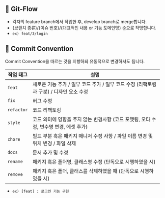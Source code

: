 ## 🔀 Git-Flow
- 각자의 feature branch에서 작업한 후, develop branch로 merge합니다.
- {브랜치 종류}/{이슈 번호}/{대표적인 내용 or 기능 도메인명} 순으로 작명합니다.
- `ex) feat/3/login`

## 💬 Commit Convention
Commit Convention을 따르는 것을 지향하되 유동적으로 변경하셔도 됩니다.

|작업 태그|설명|
|------|---|
|`feat`|새로운 기능 추가 / 일부 코드 추가 / 일부 코드 수정 (리팩토링과 구분) / 디자인 요소 수정|
|`fix`|버그 수정|
|`refactor`|코드 리팩토링|
|`style`|코드 의미에 영향을 주지 않는 변경사항 (코드 포맷팅, 오타 수정, 변수명 변경, 에셋 추가)|
|`chore`|빌드 부분 혹은 패키지 매니저 수정 사항 / 파일 이름 변경 및 위치 변경 / 파일 삭제|
|`docs`|문서 추가 및 수정|
|`rename`|패키지 혹은 폴더명, 클래스명 수정 (단독으로 시행하였을 시)|
|`remove`|패키지 혹은 폴더, 클래스를 삭제하였을 때 (단독으로 시행하였을 시)|

- `ex) [feat] : 로그인 기능 구현`

[//]: # (## Deploy)

[//]: # (Ec2 + Github Actions + Docker + Nginx - Blue/Green으로 진행합니다.)